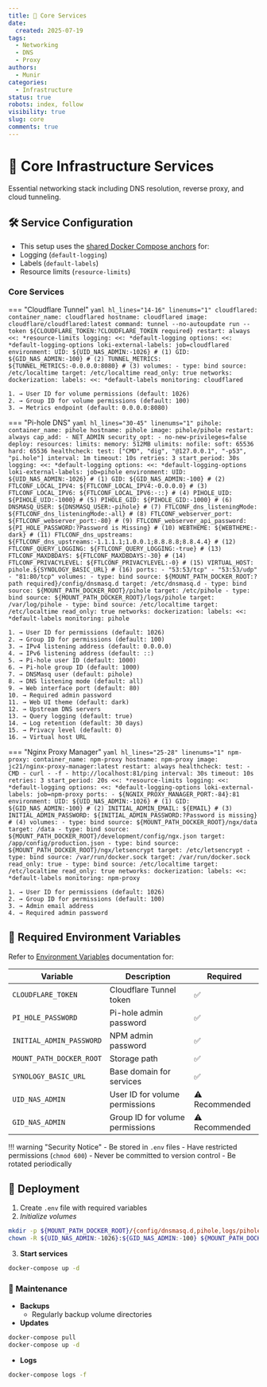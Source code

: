 ```yaml
---
title: 🔧 Core Services
date:
  created: 2025-07-19
tags:
  - Networking
  - DNS
  - Proxy
authors:
  - Munir
categories:
  - Infrastructure
status: true
robots: index, follow
visibility: true
slug: core
comments: true
---
```


# 🔧 Core Infrastructure Services

Essential networking stack including DNS resolution, reverse proxy, and cloud tunneling.

<!-- more -->

## 🛠️ Service Configuration

- This setup uses the [shared Docker Compose anchors](../../global/sharedConfig.md) for:
- Logging (`default-logging`)
- Labels (`default-labels`)
- Resource limits (`resource-limits`)

### Core Services

=== "Cloudflare Tunnel"
    ```yaml hl_lines="14-16" linenums="1"
    cloudflared:
      container_name: cloudflared
      hostname: cloudflared
      image: cloudflare/cloudflared:latest
      command: tunnel --no-autoupdate run --token ${CLOUDFLARE_TOKEN:?CLOUDFLARE_TOKEN required}
      restart: always
      <<: *resource-limits
      logging:
        <<: *default-logging
        options:
          <<: *default-logging-options
          loki-external-labels: job=cloudflared
      environment:
        UID: ${UID_NAS_ADMIN:-1026} # (1)
        GID: ${GID_NAS_ADMIN:-100} # (2)
        TUNNEL_METRICS: ${TUNNEL_METRICS:-0.0.0.0:8080} # (3)
      volumes:
        - type: bind
          source: /etc/localtime
          target: /etc/localtime
          read_only: true
      networks:
        dockerization:
      labels:
        <<: *default-labels
        monitoring: cloudflared
    ```

    1. → User ID for volume permissions (default: 1026)
    2. → Group ID for volume permissions (default: 100)
    3. → Metrics endpoint (default: 0.0.0.0:8080)

=== "Pi-hole DNS"
    ```yaml hl_lines="30-45" linenums="1"
    pihole:
      container_name: pihole
      hostname: pihole
      image: pihole/pihole
      restart: always
      cap_add:
        - NET_ADMIN
      security_opt:
        - no-new-privileges=false
      deploy:
        resources:
          limits:
            memory: 512MB
      ulimits:
        nofile:
          soft: 65536
          hard: 65536
      healthcheck:
        test: ["CMD", "dig", "@127.0.0.1", "-p53", "pi.hole"]
        interval: 1m
        timeout: 10s
        retries: 3
        start_period: 30s
      logging:
        <<: *default-logging
        options:
          <<: *default-logging-options
          loki-external-labels: job=pihole
      environment:
        UID: ${UID_NAS_ADMIN:-1026} # (1)
        GID: ${GID_NAS_ADMIN:-100} # (2)
        FTLCONF_LOCAL_IPV4: ${FTLCONF_LOCAL_IPV4:-0.0.0.0} # (3)
        FTLCONF_LOCAL_IPV6: ${FTLCONF_LOCAL_IPV6:-::} # (4)
        PIHOLE_UID: ${PIHOLE_UID:-1000} # (5)
        PIHOLE_GID: ${PIHOLE_GID:-1000} # (6)
        DNSMASQ_USER: ${DNSMASQ_USER:-pihole} # (7)
        FTLCONF_dns_listeningMode: ${FTLCONF_dns_listeningMode:-all} # (8)
        FTLCONF_webserver_port: ${FTLCONF_webserver_port:-80} # (9)
        FTLCONF_webserver_api_password: ${PI_HOLE_PASSWORD:?Password is Missing} # (10)
        WEBTHEME: ${WEBTHEME:-dark} # (11)
        FTLCONF_dns_upstreams: ${FTLCONF_dns_upstreams:-1.1.1.1;1.0.0.1;8.8.8.8;8.8.4.4} # (12)
        FTLCONF_QUERY_LOGGING: ${FTLCONF_QUERY_LOGGING:-true} # (13)
        FTLCONF_MAXDBDAYS: ${FTLCONF_MAXDBDAYS:-30} # (14)
        FTLCONF_PRIVACYLEVEL: ${FTLCONF_PRIVACYLEVEL:-0} # (15)
        VIRTUAL_HOST: pihole.${SYNOLOGY_BASIC_URL} # (16)
      ports:
        - "53:53/tcp"
        - "53:53/udp"
        - "81:80/tcp"
      volumes:
        - type: bind
          source: ${MOUNT_PATH_DOCKER_ROOT:?path required}/config/dnsmasq.d
          target: /etc/dnsmasq.d
        - type: bind
          source: ${MOUNT_PATH_DOCKER_ROOT}/pihole
          target: /etc/pihole
        - type: bind
          source: ${MOUNT_PATH_DOCKER_ROOT}/logs/pihole
          target: /var/log/pihole
        - type: bind
          source: /etc/localtime
          target: /etc/localtime
          read_only: true
      networks:
        dockerization:
      labels:
        <<: *default-labels
        monitoring: pihole
    ```

    1. → User ID for permissions (default: 1026)
    2. → Group ID for permissions (default: 100)
    3. → IPv4 listening address (default: 0.0.0.0)
    4. → IPv6 listening address (default: ::)
    5. → Pi-hole user ID (default: 1000)
    6. → Pi-hole group ID (default: 1000)
    7. → DNSMasq user (default: pihole)
    8. → DNS listening mode (default: all)
    9. → Web interface port (default: 80)
    10. → Required admin password
    11. → Web UI theme (default: dark)
    12. → Upstream DNS servers
    13. → Query logging (default: true)
    14. → Log retention (default: 30 days)
    15. → Privacy level (default: 0)
    16. → Virtual host URL

=== "Nginx Proxy Manager"
    ```yaml hl_lines="25-28" linenums="1"
    npm-proxy:
      container_name: npm-proxy
      hostname: npm-proxy
      image: jc21/nginx-proxy-manager:latest
      restart: always
      healthcheck:
        test:
          - CMD
          - curl
          - -f
          - http://localhost:81/ping
        interval: 30s
        timeout: 10s
        retries: 3
        start_period: 20s
      <<: *resource-limits
      logging:
        <<: *default-logging
        options:
          <<: *default-logging-options
          loki-external-labels: job=npm-proxy
      ports:
        - ${NGNIX_PROXY_MANAGER_PORT:-84}:81
      environment:
        UID: ${UID_NAS_ADMIN:-1026} # (1)
        GID: ${GID_NAS_ADMIN:-100} # (2)
        INITIAL_ADMIN_EMAIL: ${EMAIL} # (3)
        INITIAL_ADMIN_PASSWORD: ${INITIAL_ADMIN_PASSWORD:?Password is missing} # (4)
      volumes:
        - type: bind
          source: ${MOUNT_PATH_DOCKER_ROOT}/ngx/data
          target: /data
        - type: bind
          source: ${MOUNT_PATH_DOCKER_ROOT}/development/config/ngx.json
          target: /app/config/production.json
        - type: bind
          source: ${MOUNT_PATH_DOCKER_ROOT}/ngx/letsencrypt
          target: /etc/letsencrypt
        - type: bind
          source: /var/run/docker.sock
          target: /var/run/docker.sock
          read_only: true
        - type: bind
          source: /etc/localtime
          target: /etc/localtime
          read_only: true
      networks:
        dockerization:
      labels:
        <<: *default-labels
        monitoring: npm-proxy
    ```

    1. → User ID for permissions (default: 1026)
    2. → Group ID for permissions (default: 100)
    3. → Admin email address
    4. → Required admin password

## 🔐 Required Environment Variables

Refer to [Environment Variables](../../global/index.md) documentation for:

| Variable | Description | Required |
|----------|-------------|----------|
| `CLOUDFLARE_TOKEN` | Cloudflare Tunnel token | ✅ |
| `PI_HOLE_PASSWORD` | Pi-hole admin password | ✅ |
| `INITIAL_ADMIN_PASSWORD` | NPM admin password | ✅ |
| `MOUNT_PATH_DOCKER_ROOT` | Storage path | ✅ |
| `SYNOLOGY_BASIC_URL` | Base domain for services | ✅ |
| `UID_NAS_ADMIN` | User ID for volume permissions | ⚠️ Recommended |
| `GID_NAS_ADMIN` | Group ID for volume permissions | ⚠️ Recommended |

!!! warning "Security Notice"
    - Be stored in `.env` files
    - Have restricted permissions (`chmod 600`)
    - Never be committed to version control
    - Be rotated periodically

## 🚀 Deployment

1. Create `.env` file with required variables
2. *Initialize volumes*
```bash
mkdir -p ${MOUNT_PATH_DOCKER_ROOT}/{config/dnsmasq.d,pihole,logs/pihole,ngx/data,ngx/letsencrypt}
chown -R ${UID_NAS_ADMIN:-1026}:${GID_NAS_ADMIN:-100} ${MOUNT_PATH_DOCKER_ROOT}
```
3. **Start services**
```bash
docker-compose up -d
```

### 🔄 Maintenance

- **Backups**
	- Regularly backup volume directories
- **Updates**
```bash
docker-compose pull
docker-compose up -d
```
- **Logs**
```bash
docker-compose logs -f
```
